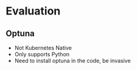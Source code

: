 # Evaluation

## Optuna

- Not Kubernetes Native
- Only supports Python
- Need to install optuna in the code, be invasive